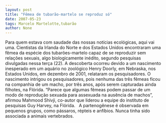 ```yaml
---
layout: post
title: "Fêmea de tubarão-martelo se reproduz só"
date: 2007-05-23
tags: Marcelo Martelotte,tubarão
author: None
---
```

Para quem estava com saudade das nossas not&iacute;cias ecol&oacute;gicas, aqui vai uma.
Cientistas da Irlanda do Norte e dos Estados Unidos encontraram uma f&ecirc;mea da esp&eacute;cie dos tubar&otilde;es-martelo capaz de se reproduzir sem rela&ccedil;&otilde;es sexuais, algo biologicamente in&eacute;dito, segundo pesquisas divulgadas nessa ter&ccedil;a (22). 
A descoberta ocorreu devido a um nascimento inesperado em um aqu&aacute;rio no zool&oacute;gico Henry Doorly, em Nebraska, nos Estados Unidos, em dezembro de 2001, relataram os pesquisadores. 
O nascimento intrigou os pesquisadores, pois nenhuma das tr&ecirc;s f&ecirc;meas ficou na companhia de um macho, por tr&ecirc;s anos, ap&oacute;s serem capturadas ainda filhotes, na Fl&oacute;rida. 
&ldquo;Parece que algumas f&ecirc;meas podem passar de um modo de reprodu&ccedil;&atilde;o sexuada para assexuada na aus&ecirc;ncia de machos&rdquo;, afirmou Mahmood Shivji, co-autor que liderou a equipe do instituto de pesquisas Guy Harvey, na Fl&oacute;rida. 
&nbsp;
A partenog&ecirc;nese &eacute; observada em pequenos grupos, como p&aacute;ssaros, r&eacute;pteis e anf&iacute;bios. Nunca tinha sido associada a animais vertebrados. 